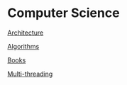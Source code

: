 # Computer Science

[Architecture](Computer%20S%20fe37e/Architectu%20a4aaf.md)

[Algorithms](Computer%20S%20fe37e/Algorithms%209929b.md)

[Books](Computer%20S%20fe37e/Books%20a612b.md)

[Multi-threading](Computer%20S%20fe37e/Multi-thre%20d6c6f.md)